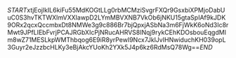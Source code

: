 $START$xtjEojlkIL6kiFu55MdKOGtLLg0rbMCMziSvgrFXQr9GsxbiXPMjoDabUuC0S3hvTKTWXImVXXIawpD2LYmMBVXNB7VkOb6jNKU15gtaSpIAf9kJDK9ORx2qcxQccmbxDt8NMWe3g9c886Br7bjQpxjASbNa3m6FjWkK6oNd3Ic8rMwt9JPfLIEbFvrjPCAJRGbXIcPjNRucAHRVS8INqj9rykCEhKDOsbouEqgdMlm8wZ71MESLkpWMThbqog6E9iR8yrPewI9Ncx7JklJvIHNwiduchKH039opL3Guyr2eJzzbcHLKy3eBjAkcYUoKh2YXk5J4p6kz6RdMsQ78Wg==$END$